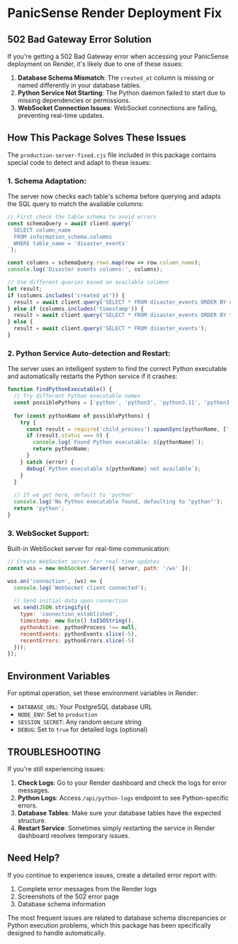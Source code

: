 # PanicSense Render Deployment Fix

## 502 Bad Gateway Error Solution

If you're getting a 502 Bad Gateway error when accessing your PanicSense deployment on Render, it's likely due to one of these issues:

1. **Database Schema Mismatch**: The `created_at` column is missing or named differently in your database tables.
2. **Python Service Not Starting**: The Python daemon failed to start due to missing dependencies or permissions.
3. **WebSocket Connection Issues**: WebSocket connections are failing, preventing real-time updates.

## How This Package Solves These Issues

The `production-server-fixed.cjs` file included in this package contains special code to detect and adapt to these issues:

### 1. Schema Adaptation:

The server now checks each table's schema before querying and adapts the SQL query to match the available columns:

```javascript
// First check the table schema to avoid errors
const schemaQuery = await client.query(`
  SELECT column_name 
  FROM information_schema.columns 
  WHERE table_name = 'disaster_events'
`);

const columns = schemaQuery.rows.map(row => row.column_name);
console.log('Disaster events columns:', columns);

// Use different queries based on available columns
let result;
if (columns.includes('created_at')) {
  result = await client.query('SELECT * FROM disaster_events ORDER BY created_at DESC');
} else if (columns.includes('timestamp')) {
  result = await client.query('SELECT * FROM disaster_events ORDER BY timestamp DESC');
} else {
  result = await client.query('SELECT * FROM disaster_events');
}
```

### 2. Python Service Auto-detection and Restart:

The server uses an intelligent system to find the correct Python executable and automatically restarts the Python service if it crashes:

```javascript
function findPythonExecutable() {
  // Try different Python executable names
  const possiblePythons = ['python', 'python3', 'python3.11', 'python3.10', 'python3.9'];
  
  for (const pythonName of possiblePythons) {
    try {
      const result = require('child_process').spawnSync(pythonName, ['--version']);
      if (result.status === 0) {
        console.log(`Found Python executable: ${pythonName}`);
        return pythonName;
      }
    } catch (error) {
      debug(`Python executable ${pythonName} not available`);
    }
  }
  
  // If we get here, default to 'python'
  console.log('No Python executable found, defaulting to "python"');
  return 'python';
}
```

### 3. WebSocket Support:

Built-in WebSocket server for real-time communication:

```javascript
// Create WebSocket server for real-time updates
const wss = new WebSocket.Server({ server, path: '/ws' });

wss.on('connection', (ws) => {
  console.log('WebSocket client connected');
  
  // Send initial data upon connection
  ws.send(JSON.stringify({
    type: 'connection_established',
    timestamp: new Date().toISOString(),
    pythonActive: pythonProcess !== null,
    recentEvents: pythonEvents.slice(-5),
    recentErrors: pythonErrors.slice(-5)
  }));
});
```

## Environment Variables

For optimal operation, set these environment variables in Render:

- `DATABASE_URL`: Your PostgreSQL database URL
- `NODE_ENV`: Set to `production`
- `SESSION_SECRET`: Any random secure string
- `DEBUG`: Set to `true` for detailed logs (optional)

## TROUBLESHOOTING

If you're still experiencing issues:

1. **Check Logs**: Go to your Render dashboard and check the logs for error messages.
2. **Python Logs**: Access `/api/python-logs` endpoint to see Python-specific errors.
3. **Database Tables**: Make sure your database tables have the expected structure.
4. **Restart Service**: Sometimes simply restarting the service in Render dashboard resolves temporary issues.

## Need Help?

If you continue to experience issues, create a detailed error report with:
1. Complete error messages from the Render logs
2. Screenshots of the 502 error page
3. Database schema information

The most frequent issues are related to database schema discrepancies or Python execution problems, which this package has been specifically designed to handle automatically.